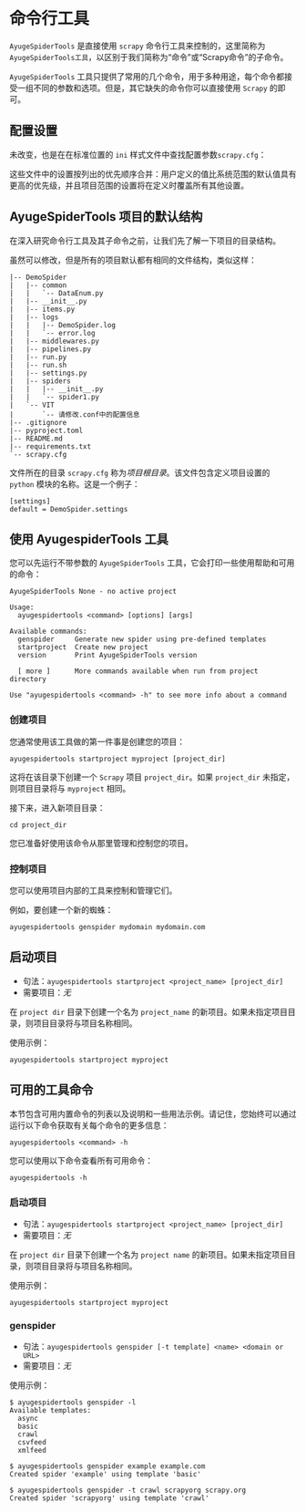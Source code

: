 # 命令行工具

`AyugeSpiderTools` 是直接使用 `scrapy` 命令行工具来控制的，这里简称为 `AyugeSpiderTools工具`，以区别于我们简称为“命令”或“Scrapy命令”的子命令。

`AyugeSpiderTools` 工具只提供了常用的几个命令，用于多种用途，每个命令都接受一组不同的参数和选项。但是，其它缺失的命令你可以直接使用 `Scrapy` 的即可。

## 配置设置

未改变，也是在在标准位置的 `ini` 样式文件中查找配置参数`scrapy.cfg`：

这些文件中的设置按列出的优先顺序合并：用户定义的值比系统范围的默认值具有更高的优先级，并且项目范围的设置将在定义时覆盖所有其他设置。

## AyugeSpiderTools 项目的默认结构

在深入研究命令行工具及其子命令之前，让我们先了解一下项目的目录结构。

虽然可以修改，但是所有的项目默认都有相同的文件结构，类似这样：

```shell
|-- DemoSpider
|   |-- common
|   |   `-- DataEnum.py
|   |-- __init__.py
|   |-- items.py
|   |-- logs
|   |   |-- DemoSpider.log
|   |   `-- error.log
|   |-- middlewares.py
|   |-- pipelines.py
|   |-- run.py
|   |-- run.sh
|   |-- settings.py
|   |-- spiders
|   |   |-- __init__.py
|   |   `-- spider1.py
|   `-- VIT
|       `-- 请修改.conf中的配置信息
|-- .gitignore
|-- pyproject.toml
|-- README.md
|-- requirements.txt
`-- scrapy.cfg
```

文件所在的目录 `scrapy.cfg` 称为*项目根目录*。该文件包含定义项目设置的 `python` 模块的名称。这是一个例子：

```shell
[settings]
default = DemoSpider.settings
```

## 使用 AyugespiderTools 工具

您可以先运行不带参数的 `AyugeSpiderTools` 工具，它会打印一些使用帮助和可用的命令：

```shell
AyugeSpiderTools None - no active project

Usage:
  ayugespidertools <command> [options] [args]

Available commands:
  genspider     Generate new spider using pre-defined templates
  startproject  Create new project
  version       Print AyugeSpiderTools version

  [ more ]      More commands available when run from project directory

Use "ayugespidertools <command> -h" to see more info about a command
```

### 创建项目

您通常使用该工具做的第一件事是创建您的项目：

```shell
ayugespidertools startproject myproject [project_dir]
```

这将在该目录下创建一个 `Scrapy` 项目 `project_dir`。如果 `project_dir` 未指定，则项目目录将与 `myproject` 相同。

接下来，进入新项目目录：

```shell
cd project_dir
```

您已准备好使用该命令从那里管理和控制您的项目。

### 控制项目

您可以使用项目内部的工具来控制和管理它们。

例如，要创建一个新的蜘蛛：

```shell
ayugespidertools genspider mydomain mydomain.com
```

## 启动项目

- 句法：`ayugespidertools startproject <project_name> [project_dir]`
- 需要项目：*无*

在 `project dir` 目录下创建一个名为 `project_name` 的新项目。如果未指定项目目录，则项目目录将与项目名称相同。

使用示例：

```shell
ayugespidertools startproject myproject
```

## 可用的工具命令

本节包含可用内置命令的列表以及说明和一些用法示例。请记住，您始终可以通过运行以下命令获取有关每个命令的更多信息：

```shell
ayugespidertools <command> -h
```

您可以使用以下命令查看所有可用命令：

```shell
ayugespidertools -h
```

### 启动项目

- 句法：`ayugespidertools startproject <project_name> [project_dir]`
- 需要项目：*无*

在 `project dir` 目录下创建一个名为 `project name` 的新项目。如果未指定项目目录，则项目目录将与项目名称相同。

使用示例：

```shell
ayugespidertools startproject myproject
```

### genspider

- 句法：`ayugespidertools genspider [-t template] <name> <domain or URL>`
- 需要项目：*无*

使用示例：

```shell
$ ayugespidertools genspider -l
Available templates:
  async
  basic
  crawl
  csvfeed
  xmlfeed

$ ayugespidertools genspider example example.com
Created spider 'example' using template 'basic'

$ ayugespidertools genspider -t crawl scrapyorg scrapy.org
Created spider 'scrapyorg' using template 'crawl'
```